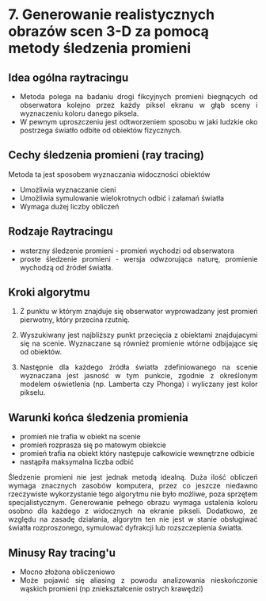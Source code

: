 # 7. Generowanie realistycznych obrazów scen 3-D za pomocą metody śledzenia promieni

<div style="text-align: justify">



## Idea ogólna raytracingu
- Metoda polega na badaniu drogi fikcyjnych promieni biegnących od
obserwatora kolejno przez każdy piksel ekranu w głąb sceny i wyznaczeniu koloru danego piksela. 
- W pewnym uproszczeniu jest odtworzeniem sposobu w jaki ludzkie oko postrzega światło odbite od obiektów fizycznych.

## Cechy śledzenia promieni (ray tracing)
Metoda ta jest sposobem wyznaczania widoczności obiektów
- Umożliwia wyznaczanie cieni
- Umożliwia symulowanie wielokrotnych odbić i załamań światła
- Wymaga dużej liczby obliczeń

## Rodzaje Raytracingu
- wsterzny śledzenie promieni - promień wychodzi od obserwatora
- proste śledzenie promieni - wersja odwzorująca naturę, promienie wychodzą od źródeł światła.

## Kroki algorytmu 

1. Z punktu w którym znajduje się obserwator wyprowadzany jest promień pierwotny, który przecina rzutnię.   

2. Wyszukiwany jest najbliższy punkt przecięcia z obiektami znajdujacymi się na scenie. Wyznaczane są również promienie wtórne odbijające się od obiektów.

3. Następnie dla każdego źródła światła zdefiniowanego na scenie wyznaczana jest jasność w tym punkcie, zgodnie z określonym modelem oświetlenia (np. Lamberta czy Phonga) i wyliczany jest kolor pikselu.

## Warunki końca śledzenia promienia
- promień nie trafia w obiekt na scenie
- promień rozprasza się po matowym obiekcie
- promień trafia na obiekt który następuje całkowicie wewnętrzne odbicie
- nastąpiła maksymalna liczba odbić 


Śledzenie promieni nie jest jednak metodą idealną. Duża ilość obliczeń wymaga znacznych zasobów komputera, przez co jeszcze niedawno rzeczywiste wykorzystanie tego algorytmu nie było możliwe, poza sprzętem specjalistycznym. Generowanie pełnego obrazu wymaga ustalenia koloru osobno dla każdego z widocznych na ekranie pikseli. Dodatkowo, ze względu na zasadę działania, algorytm ten nie jest w stanie obsługiwać światła rozproszonego, symulować dyfrakcji lub rozszczepienia światła.

## Minusy Ray tracing'u
- Mocno złożona obliczeniowo
- Może pojawić się aliasing z powodu analizowania nieskończonie wąskich promieni (np  zniekształcenie ostrych krawędzi)

</div>